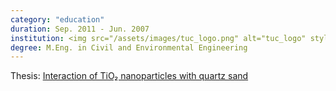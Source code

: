 ```yaml
---
category: "education"
duration: Sep. 2011 - Jun. 2007
institution: <img src="/assets/images/tuc_logo.png" alt="tuc_logo" style="width:80%;">
degree: M.Eng. in Civil and Environmental Engineering
---
```


Thesis: <a href="https://dias.library.tuc.gr/view/68591" target="_blank">Interaction of TiO₂ nanoparticles with quartz sand</a>

